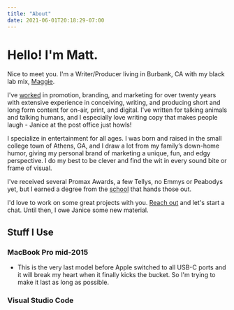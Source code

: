 ```yaml
---
title: "About"
date: 2021-06-01T20:18:29-07:00
---
```


# Hello! I'm Matt.

Nice to meet you. I'm a Writer/Producer living in Burbank, CA with my black lab mix, [Maggie](https://www.instagram.com/maggiemcelhannon/).
                    
I've [worked](https://mcelhannon.tv/) in promotion, branding, and marketing for over twenty years with extensive experience in conceiving, writing, and producing short and long form content for on-air, print, and digital. I've written for talking animals and talking humans, and I especially love writing copy that makes people laugh - Janice at the post office just howls!

I specialize in entertainment for all ages. I was born and raised in the small college town of Athens, GA, and I draw a lot from my family’s down-home humor, giving my personal brand of marketing a unique, fun, and edgy perspective. I do my best to be clever and find the wit in every sound bite or frame of visual.

I've received several Promax Awards, a few Tellys, no Emmys or Peabodys yet, but I earned a degree from the [school](https://grady.uga.edu/) that hands those out.

I'd love to work on some great projects with you. [Reach out](mailto:matt@mattmcelhannon.com) and let's start a chat. Until then, I owe Janice some new material.

## Stuff I Use

### MacBook Pro mid-2015
- This is the very last model before Apple switched to all USB-C ports and it will break my heart when it finally kicks the bucket. So I'm trying to make it last as long as possible.

### Visual Studio Code
